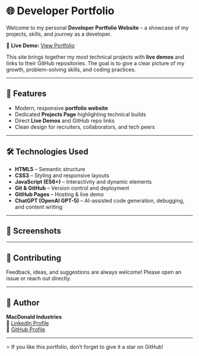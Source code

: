 # 🌐 Developer Portfolio

Welcome to my personal **Developer Portfolio Website** – a showcase of my projects, skills, and journey as a developer.  

🔗 **Live Demo:** [View Portfolio](https://macdonald91.github.io/Portfolio/)  

This site brings together my most technical projects with **live demos** and links to their GitHub repositories. The goal is to give a clear picture of my growth, problem-solving skills, and coding practices.  

---

## 🚀 Features
- Modern, responsive **portfolio website**  
- Dedicated **Projects Page** highlighting technical builds  
- Direct **Live Demos** and GitHub repo links  
- Clean design for recruiters, collaborators, and tech peers  

---

## 🛠️ Technologies Used
- **HTML5** – Semantic structure  
- **CSS3** – Styling and responsive layouts  
- **JavaScript (ES6+)** – Interactivity and dynamic elements  
- **Git & GitHub** – Version control and deployment  
- **GitHub Pages** – Hosting & live demo  
- **ChatGPT (OpenAI GPT-5)** – AI-assisted code generation, debugging, and content writing  

---

## 📸 Screenshots


---

## 🤝 Contributing
Feedback, ideas, and suggestions are always welcome! Please open an issue or reach out directly.  

---

## 👤 Author
**MacDonald Industries**  
🔗 [LinkedIn Profile](#)  
🔗 [GitHub Profile](https://github.com/MacDonald91)  

---

⭐ If you like this portfolio, don’t forget to give it a star on GitHub!
